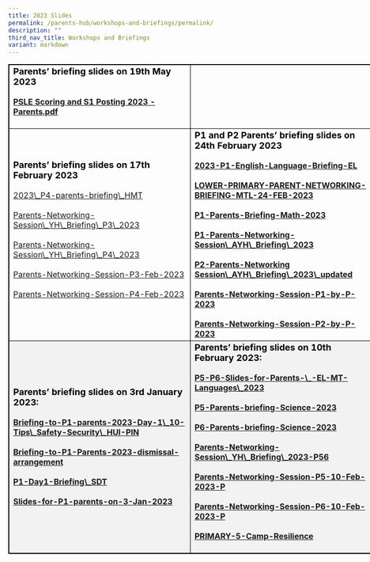 ```yaml
---
title: 2023 Slides
permalink: /parents-hub/workshops-and-briefings/permalink/
description: ""
third_nav_title: Workshops and Briefings
variant: markdown
---
```

<table style="border: 1px solid black; width: 840px;">
   <tbody>
     <tr><td style="border: 1px solid black; width: 350px;">
            <b>
            <strong style="color: black; font-size: 18;"> Parents’ briefing slides on 19th&nbsp;May 2023</strong>
            <br>
						<br>
            <a href="https://drive.google.com/file/d/1_ri9dFL6XCtVwXxIhNg2_8ICstuqhw57/view?usp=sharing">PSLE Scoring and S1 Posting 2023 - Parents.pdf</a>
            <br>
						<br>
            </b>
         </td> 
		 </tr><tr>
         <td style="border: 1px solid black; width: 350px;">
            <strong style="color: black; font-size: 18;">Parents’ briefing slides on 17th February 2023</strong>
            <br>
            <br>
            <a href="https://drive.google.com/file/d/1Vb9qdlRLXpcV96h8PPjZEgPzBDHya5pm/view?usp=sharing">2023\_P4-parents-briefing\_HMT<br>
            <br>
            </a>
            <a href="https://drive.google.com/file/d/1kPpKlBFCAKHQOYXNxZD2K8RGe_NQnJ2k/view?usp=sharing">Parents-Networking-Session\_YH\_Briefing\_P3\_2023</a>
            <br>
            <br>
            <a href="https://drive.google.com/file/d/1TuiNVTi_PFPxcjKXdTU0Y6da-URxaRej/view?usp=sharing">Parents-Networking-Session\_YH\_Briefing\_P4\_2023</a>
            <br>
            <br>
            <a href="https://drive.google.com/file/d/1QOfq6_prghJ6YiE2bxhU8ihlk7-2FVLP/view?usp=sharing">Parents-Networking-Session-P3-Feb-2023</a>
            <br>
            <br>
            <a href="https://drive.google.com/file/d/1LR3JfrIRBk0awSjN1bidEdg6Jk6Vz-ll/view?usp=share\_link">Parents-Networking-Session-P4-Feb-2023</a>
            <br>
            <br>
         </td>
         <td style="border: 1px solid black; width: 350px;">
            <b>
            <strong style="color: black; font-size: 18;">P1 and P2 Parents’ briefing slides on 24th February 2023</strong>
            <br>
            <br>
            <a href="https://drive.google.com/file/d/1gA32gIsj9LNkAHsr3kdspRqWb8N3CuK2/view?usp=share\_link">2023-P1-English-Language-Briefing-EL <br>
            <br>
            </a>
            <a href="https://drive.google.com/file/d/1Jx8QiLOMQ3jujalf4i5VoMCD\_VoOKxO0/view?usp=share\_link">LOWER-PRIMARY-PARENT-NETWORKING-BRIEFING-MTL-24-FEB-2023</a>
            <br>
            <br>
            <a href="https://drive.google.com/file/d/11tzEOm8\_HQ30-kqQPAxTMoAcI81HovEr/view?usp=share\_link">P1-Parents-Briefing-Math-2023</a>
            <br>
            <br>
            <a href="https://drive.google.com/file/d/1NY54TTFaPfiFTKs5Gf1kSU2VXv0ZjRPU/view?usp=share\_link">P1-Parents-Networking-Session\_AYH\_Briefing\_2023</a>
            <br>
            <br>
            <a href="https://drive.google.com/file/d/1kxfbBZafbAK7lrFSQrz-HleiDlpwt77t/view?usp=share\_link">P2-Parents-Networking Session\_AYH\_Briefing\_2023\_updated</a>
            <br>
            <br>
            <a href="https://drive.google.com/file/d/1wcCSXbIKBjsTIVekE1aVypwbNLbqAWh7/view?usp=share\_link">Parents-Networking-Session-P1-by-P-2023</a>
            <br>
            <br>
            <a href="https://drive.google.com/file/d/1iYsxL\_lOoLvlfr7Qq7aV0fOHHq8DBqds/view?usp=sharing">Parents-Networking-Session-P2-by-P-2023</a>
            <br>
            </b>
         </td>
      </tr>
      <tr style="background-color: #f2f2f2;">
         <td style="border: 1px solid black; width: 350px;">
            <b>
            <strong style="color: black; font-size: 18;">Parents’ briefing slides on 3rd January 2023:</strong>
            <br>
            <br>
							<a href="https://docs.google.com/presentation/d/1w8zmILRB5EFWI-iDezex6fD5Ga\_7r4QR/edit?usp=share\_link&amp;ouid=109705388736542203935&amp;rtpof=true&amp;sd=true">Briefing-to-P1-parents-2023-Day-1\_10-Tips\_Safety-Security\_HUI-PIN<br>
            </a>
            <br>
            <a>
            </a>
            <a href="https://docs.google.com/presentation/d/1QAZtlY7bFeXwZEIVpcgAr83TkUjulFTb/edit?usp=share\_link&amp;ouid=109705388736542203935&amp;rtpof=true&amp;sd=true">Briefing-to-P1-Parents-2023-dismissal-arrangement</a>
            <br>
            <br>
            <a href="https://docs.google.com/presentation/d/1VYD9PjfofhGR1B6nrfymOdy3QKLKr\_gh/edit?usp=share\_link&amp;ouid=109705388736542203935&amp;rtpof=true&amp;sd=true">P1-Day1-Briefing\_SDT</a>
            <br>
            <br>
            <a href="https://docs.google.com/presentation/d/1cZF-SxAHxX5MSWzZZZpfRp-xO0KXt8qD/edit?usp=share\_link&amp;ouid=109705388736542203935&amp;rtpof=true&amp;sd=true">Slides-for-P1-parents-on-3-Jan-2023</a>
            <br>
            </b>
         </td>
         <td style="border: 1px solid black; width: 350px;">
            <b>
            <strong style="color: black; font-size: 18;">Parents’ briefing slides on 10th February 2023:</strong>
            <br>
            <br>
            <a href="https://drive.google.com/file/d/1snJme6rWYaWr7AYFCkA8TGG\_LScdXS6W/view?usp=share\_link">P5-P6-Slides-for-Parents-\_-EL-MT-Languages\_2023 <br></a><br>
            <a href="https://drive.google.com/file/d/1Ff\_DN5fhYJGYsHAyqytOGMMMEXwckp4b/view?usp=share\_link">P5-Parents-briefing-Science-2023 <br><br></a>
            <a href="https://drive.google.com/file/d/1S4c2zMWSy6jmvtsZVv2YewXyqA4aT6J5/view?usp=share\_link">P6-Parents-briefing-Science-2023<br><br></a>
            <a href="https://drive.google.com/file/d/1gmAH8w9GXsZSaLEL2tz1iJC9YXRVbk\_a/view?usp=share\_link">Parents-Networking-Session\_YH\_Briefing\_2023-P56 <br><br></a>
            <a href="https://drive.google.com/file/d/1M-Mz2cZnl4DGwwNEF7sWn3n6jAC2cIZ3/view?usp=share\_link">Parents-Networking-Session-P5-10-Feb-2023-P<br><br></a>
            <a href="https://drive.google.com/file/d/15HOJGvc20pMTOm5xFE3Oauhz01I-JRZV/view?usp=share\_link">Parents-Networking-Session-P6-10-Feb-2023-P<br><br></a>
            <a href="https://drive.google.com/file/d/11i7Be5wlO-GaqM9PrvtDMCMjqhmOMQiG/view?usp=share\_link">PRIMARY-5-Camp-Resilience<br><br></a>
            </b>
         </td>
      </tr>
   </tbody>
</table>
